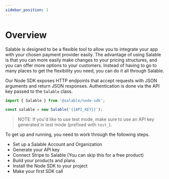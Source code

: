 ```yaml
---
sidebar_position: 1
---
```


# Overview

Salable is designed to be a flexible tool to allow you to integrate your app with your chosen payment provider easily. The advantage of using Salable is that you can more easily make changes to your pricing structures, and you can offer more options to your customers. Instead of having to go to many places to get the flexibility you need, you can do it all through Salable.

Our Node SDK exposes HTTP endpoints that accept requests with JSON arguments and return JSON responses. Authentication is done via the API key passed to the `Salable` class.

```ts
import { Salable } from '@salable/node-sdk';

const salable = new Salable('{{API_KEY}}');
```

> NOTE: If you'd like to use test mode, make sure to use an API key generated in test mode (prefixed with `test_`).

To get up and running, you need to work through the following steps.

- Set up a Salable Account and Organization
- Generate your API key
- Connect Stripe to Salable (You can skip this for a free product)
- Build your products and plans
- Install the Node SDK to your project
- Make your first SDK call
